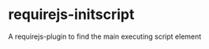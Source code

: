 requirejs-initscript
====================

A requirejs-plugin to find the main executing script element

